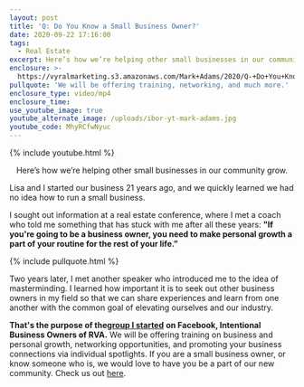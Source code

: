 ```yaml
---
layout: post
title: 'Q: Do You Know a Small Business Owner?'
date: 2020-09-22 17:16:00
tags:
  - Real Estate
excerpt: Here’s how we’re helping other small businesses in our community grow.
enclosure: >-
  https://vyralmarketing.s3.amazonaws.com/Mark+Adams/2020/Q-+Do+You+Know+a+Small+Business+Owner_.mp4
pullquote: 'We will be offering training, networking, and much more.'
enclosure_type: video/mp4
enclosure_time:
use_youtube_image: true
youtube_alternate_image: /uploads/ibor-yt-mark-adams.jpg
youtube_code: MhyRCfwNyuc
---
```


{% include youtube.html %}

<p style="text-align:center">Here’s how we’re helping other small businesses in our community grow.</p>

Lisa and I started our business 21 years ago, and we quickly learned we had no idea how to run a small business.&nbsp;

I sought out information at a real estate conference, where I met a coach who told me something that has stuck with me after all these years: **"If you're going to be a business owner, you need to make personal growth a part of your routine for the rest of your life.”&nbsp;**

{% include pullquote.html %}

Two years later, I met another speaker who introduced me to the idea of masterminding. I learned how important it is to seek out other business owners in my field so that we can share experiences and learn from one another with the common goal of elevating ourselves and our industry.&nbsp;

**That's the purpose of the**[**group I started**](https://www.facebook.com/groups/453620405315147v) **on Facebook, Intentional Business Owners of RVA.** We will be offering training on business and personal growth, networking opportunities, and promoting your business connections via individual spotlights. If you are a small business owner, or know someone who is, we would love to have you be a part of our new community. Check us out [here](https://www.facebook.com/groups/453620405315147v).